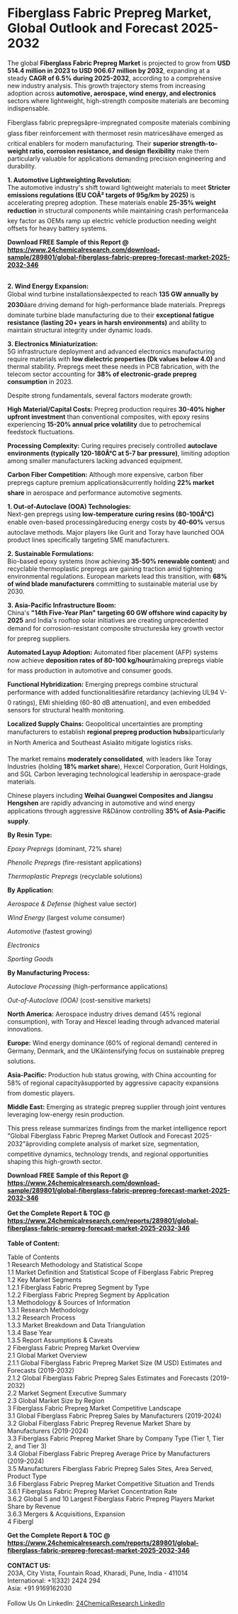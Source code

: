 <h1>Fiberglass Fabric Prepreg Market, Global Outlook and Forecast 2025-2032</h1><p>The global <strong>Fiberglass Fabric Prepreg Market</strong> is projected to grow from <strong>USD 514.4 million in 2023 to USD 906.67 million by 2032</strong>, expanding at a steady <strong>CAGR of 6.5% during 2025-2032</strong>, according to a comprehensive new industry analysis. This growth trajectory stems from increasing adoption across <strong>automotive, aerospace, wind energy, and electronics</strong> sectors where lightweight, high-strength composite materials are becoming indispensable.</p><p>Fiberglass fabric prepregsâpre-impregnated composite materials combining glass fiber reinforcement with thermoset resin matricesâhave emerged as critical enablers for modern manufacturing. Their <strong>superior strength-to-weight ratio, corrosion resistance, and design flexibility</strong> make them particularly valuable for applications demanding precision engineering and durability.</p><p><strong>1. Automotive Lightweighting Revolution:</strong><br>
The automotive industry's shift toward lightweight materials to meet <strong>Stricter emissions regulations (EU COÂ² targets of 95g/km by 2025)</strong> is accelerating prepreg adoption. These materials enable <strong>25-35% weight reduction</strong> in structural components while maintaining crash performanceâa key factor as OEMs ramp up electric vehicle production needing weight offsets for heavy battery systems.</p><div><b>Download FREE Sample of this Report @ 
            <a href="https://www.24chemicalresearch.com/download-sample/289801/global-fiberglass-fabric-prepreg-forecast-market-2025-2032-346">
            https://www.24chemicalresearch.com/download-sample/289801/global-fiberglass-fabric-prepreg-forecast-market-2025-2032-346</a></b></div><br><p><strong>2. Wind Energy Expansion:</strong><br>
Global wind turbine installationsâexpected to reach <strong>135 GW annually by 2030</strong>âare driving demand for high-performance blade materials. Prepregs dominate turbine blade manufacturing due to their <strong>exceptional fatigue resistance (lasting 20+ years in harsh environments)</strong> and ability to maintain structural integrity under dynamic loads.</p><p><strong>3. Electronics Miniaturization:</strong><br>
5G infrastructure deployment and advanced electronics manufacturing require materials with <strong>low dielectric properties (Dk values below 4.0)</strong> and thermal stability. Prepregs meet these needs in PCB fabrication, with the telecom sector accounting for <strong>38% of electronic-grade prepreg consumption</strong> in 2023.</p><p>Despite strong fundamentals, several factors moderate growth:</p><p><strong>High Material/Capital Costs:</strong> Prepreg production requires <strong>30-40% higher upfront investment</strong> than conventional composites, with epoxy resins experiencing <strong>15-20% annual price volatility</strong> due to petrochemical feedstock fluctuations.</p><p><strong>Processing Complexity:</strong> Curing requires precisely controlled <strong>autoclave environments (typically 120-180Â°C at 5-7 bar pressure)</strong>, limiting adoption among smaller manufacturers lacking advanced equipment.</p><p><strong>Carbon Fiber Competition:</strong> Although more expensive, carbon fiber prepregs capture premium applicationsâcurrently holding <strong>22% market share</strong> in aerospace and performance automotive segments.</p><p><strong>1. Out-of-Autoclave (OOA) Technologies:</strong><br>
Next-gen prepregs using <strong>low-temperature curing resins (80-100Â°C)</strong> enable oven-based processingâreducing energy costs by <strong>40-60%</strong> versus autoclave methods. Major players like Gurit and Toray have launched OOA product lines specifically targeting SME manufacturers.</p><p><strong>2. Sustainable Formulations:</strong><br>
Bio-based epoxy systems (now achieving <strong>35-50% renewable content</strong>) and recyclable thermoplastic prepregs are gaining traction amid tightening environmental regulations. European markets lead this transition, with <strong>68% of wind blade manufacturers</strong> committing to sustainable material use by 2030.</p><p><strong>3. Asia-Pacific Infrastructure Boom:</strong><br>
China's <strong>"14th Five-Year Plan" targeting 60 GW offshore wind capacity by 2025</strong> and India's rooftop solar initiatives are creating unprecedented demand for corrosion-resistant composite structuresâa key growth vector for prepreg suppliers.</p><p><strong>Automated Layup Adoption:</strong> Automated fiber placement (AFP) systems now achieve <strong>deposition rates of 80-100 kg/hour</strong>âmaking prepregs viable for mass production in automotive and consumer goods.</p><p><strong>Functional Hybridization:</strong> Emerging prepregs combine structural performance with added functionalitiesâfire retardancy (achieving UL94 V-0 ratings), EMI shielding (60-80 dB attenuation), and even embedded sensors for structural health monitoring.</p><p><strong>Localized Supply Chains:</strong> Geopolitical uncertainties are prompting manufacturers to establish <strong>regional prepreg production hubs</strong>âparticularly in North America and Southeast Asiaâto mitigate logistics risks.</p><p>The market remains <strong>moderately consolidated</strong>, with leaders like Toray Industries (holding <strong>18% market share</strong>), Hexcel Corporation, Gurit Holdings, and SGL Carbon leveraging technological leadership in aerospace-grade materials.</p><p>Chinese players including <strong>Weihai Guangwei Composites and Jiangsu Hengshen</strong> are rapidly advancing in automotive and wind energy applications through aggressive R&amp;Dânow controlling <strong>35% of Asia-Pacific supply</strong>.</p><p><strong>By Resin Type:</strong></p><p><em>Epoxy Prepregs</em> (dominant, 72% share)</p><p><em>Phenolic Prepregs</em> (fire-resistant applications)</p><p><em>Thermoplastic Prepregs</em> (recyclable solutions)</p><p><strong>By Application:</strong></p><p><em>Aerospace &amp; Defense</em> (highest value sector)</p><p><em>Wind Energy</em> (largest volume consumer)</p><p><em>Automotive</em> (fastest growing)</p><p><em>Electronics</em></p><p><em>Sporting Goods</em></p><p><strong>By Manufacturing Process:</strong></p><p><em>Autoclave Processing</em> (high-performance applications)</p><p><em>Out-of-Autoclave (OOA)</em> (cost-sensitive markets)</p><p><strong>North America:</strong> Aerospace industry drives demand (45% regional consumption), with Toray and Hexcel leading through advanced material innovations.</p><p><strong>Europe:</strong> Wind energy dominance (60% of regional demand) centered in Germany, Denmark, and the UKâintensifying focus on sustainable prepreg solutions.</p><p><strong>Asia-Pacific:</strong> Production hub status growing, with China accounting for 58% of regional capacityâsupported by aggressive capacity expansions from domestic players.</p><p><strong>Middle East:</strong> Emerging as strategic prepreg supplier through joint ventures leveraging low-energy resin production.</p><p>This press release summarizes findings from the market intelligence report "Global Fiberglass Fabric Prepreg Market Outlook and Forecast 2025-2032"âproviding complete analysis of market size, segmentation, competitive dynamics, technology trends, and regional opportunities shaping this high-growth sector.</p><div><b>Download FREE Sample of this Report @ 
            <a href="https://www.24chemicalresearch.com/download-sample/289801/global-fiberglass-fabric-prepreg-forecast-market-2025-2032-346">
            https://www.24chemicalresearch.com/download-sample/289801/global-fiberglass-fabric-prepreg-forecast-market-2025-2032-346</a></b></div><br><div><b>Get the Complete Report & TOC @ 
            <a href="https://www.24chemicalresearch.com/reports/289801/global-fiberglass-fabric-prepreg-forecast-market-2025-2032-346">
            https://www.24chemicalresearch.com/reports/289801/global-fiberglass-fabric-prepreg-forecast-market-2025-2032-346</a></b></div><br>
            <b>Table of Content:</b><p>Table of Contents<br />
1 Research Methodology and Statistical Scope<br />
1.1 Market Definition and Statistical Scope of Fiberglass Fabric Prepreg<br />
1.2 Key Market Segments<br />
1.2.1 Fiberglass Fabric Prepreg Segment by Type<br />
1.2.2 Fiberglass Fabric Prepreg Segment by Application<br />
1.3 Methodology & Sources of Information<br />
1.3.1 Research Methodology<br />
1.3.2 Research Process<br />
1.3.3 Market Breakdown and Data Triangulation<br />
1.3.4 Base Year<br />
1.3.5 Report Assumptions & Caveats<br />
2 Fiberglass Fabric Prepreg Market Overview<br />
2.1 Global Market Overview<br />
2.1.1 Global Fiberglass Fabric Prepreg Market Size (M USD) Estimates and Forecasts (2019-2032)<br />
2.1.2 Global Fiberglass Fabric Prepreg Sales Estimates and Forecasts (2019-2032)<br />
2.2 Market Segment Executive Summary<br />
2.3 Global Market Size by Region<br />
3 Fiberglass Fabric Prepreg Market Competitive Landscape<br />
3.1 Global Fiberglass Fabric Prepreg Sales by Manufacturers (2019-2024)<br />
3.2 Global Fiberglass Fabric Prepreg Revenue Market Share by Manufacturers (2019-2024)<br />
3.3 Fiberglass Fabric Prepreg Market Share by Company Type (Tier 1, Tier 2, and Tier 3)<br />
3.4 Global Fiberglass Fabric Prepreg Average Price by Manufacturers (2019-2024)<br />
3.5 Manufacturers Fiberglass Fabric Prepreg Sales Sites, Area Served, Product Type<br />
3.6 Fiberglass Fabric Prepreg Market Competitive Situation and Trends<br />
3.6.1 Fiberglass Fabric Prepreg Market Concentration Rate<br />
3.6.2 Global 5 and 10 Largest Fiberglass Fabric Prepreg Players Market Share by Revenue<br />
3.6.3 Mergers & Acquisitions, Expansion<br />
4 Fibergl</p><div><b>Get the Complete Report & TOC @ 
            <a href="https://www.24chemicalresearch.com/reports/289801/global-fiberglass-fabric-prepreg-forecast-market-2025-2032-346">
            https://www.24chemicalresearch.com/reports/289801/global-fiberglass-fabric-prepreg-forecast-market-2025-2032-346</a></b></div><br><b>CONTACT US:</b><br>
            203A, City Vista, Fountain Road, Kharadi, Pune, India - 411014<br>
            International: +1(332) 2424 294<br>
            Asia: +91 9169162030 <br><br>
            Follow Us On LinkedIn: <a href="https://www.linkedin.com/company/24chemicalresearch/">24ChemicalResearch LinkedIn</a>